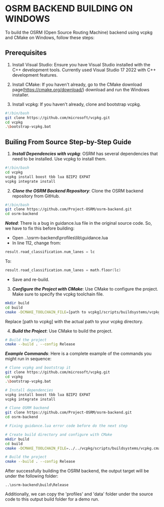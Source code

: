 # OSRM BACKEND BUILDING ON WINDOWS 

To build the OSRM (Open Source Routing Machine) backend using vcpkg and CMake on Windows, follow these steps:

## Prerequisites

1. Install Visual Studio: Ensure you have Visual Studio installed with the C++ development tools.
Currently used Visual Studio 17 2022 with C++ development features.

2. Install CMake: If you haven't already, go to the CMake download page(https://cmake.org/download/) download and run the Windows installer.

3. Install vcpkg: If you haven't already, clone and bootstrap vcpkg.

```bash
#!/bin/bash
git clone https://github.com/microsoft/vcpkg.git
cd vcpkg
.\bootstrap-vcpkg.bat
```

## Builing From Source Step-by-Step Guide

1. ***Install Dependencies with vcpkg***: OSRM has several dependencies that need to be installed. Use vcpkg to install them.

```bash
#!/bin/bash
cd vcpkg
vcpkg install boost tbb lua BZIP2 EXPAT
vcpkg integrate install
```

2. ***Clone the OSRM Backend Repository***: Clone the OSRM backend repository from GitHub.

```bash
#!/bin/bash
git clone https://github.com/Project-OSRM/osrm-backend.git
cd osrm-backend
```

***Noted***: There is a bug in guidance.lua file in the original source code. So, we have to fix this before building:
- Open ..\osrm-backend\profiles\lib\guidance.lua
- In line 112, change from: 

```c++
result.road_classification.num_lanes = lc
```

To: 

```c++
result.road_classification.num_lanes = math.floor(lc)
```

- Save and re-build.

3. ***Configure the Project with CMake***: Use CMake to configure the project. Make sure to specify the vcpkg toolchain file.

```bash
mkdir build
cd build
cmake -DCMAKE_TOOLCHAIN_FILE=[path to vcpkg]/scripts/buildsystems/vcpkg.cmake ..
```

Replace [path to vcpkg] with the actual path to your vcpkg directory.

4. ***Build the Project***: Use CMake to build the project.

```bash
# Build the project
cmake --build . --config Release
```

***Example Commands***:
Here is a complete example of the commands you might run in sequence:

```bash
# Clone vcpkg and bootstrap it
git clone https://github.com/microsoft/vcpkg.git
cd vcpkg
.\bootstrap-vcpkg.bat

# Install dependencies
vcpkg install boost tbb lua BZIP2 EXPAT
vcpkg integrate install

# Clone OSRM backend
git clone https://github.com/Project-OSRM/osrm-backend.git
cd osrm-backend

# Fixing guidance.lua error code before do the next step

# Create build directory and configure with CMake
mkdir build
cd build
cmake -DCMAKE_TOOLCHAIN_FILE=../../vcpkg/scripts/buildsystems/vcpkg.cmake ..

# Build the project
cmake --build . --config Release

```

After successfully building the OSRM backend, the output target will be under the following folder: 

```
..\osrm-backend\build\Release
```

Additionally, we can copy the 'profiles' and 'data' folder under the source code to this output build folder for a demo run.

